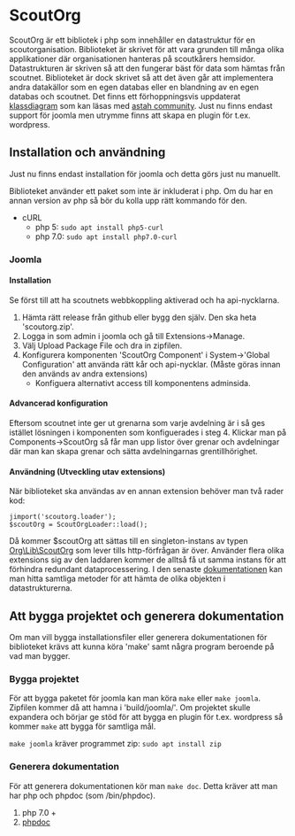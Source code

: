 # ScoutOrg
ScoutOrg är ett bibliotek i php som innehåller en datastruktur för en scoutorganisation. Biblioteket är skrivet för att vara grunden till många olika applikationer där organisationen hanteras på scoutkårers hemsidor. Datastrukturen är skriven så att den fungerar bäst för data som hämtas från scoutnet. Biblioteket är dock skrivet så att det även går att implementera andra datakällor som en egen databas eller en blandning av en egen databas och scoutnet.
Det finns ett förhoppningsvis uppdaterat [klassdiagram](https://github.com/scouternasetjanster/ScoutOrg/blob/master/docs/classDiag.asta) som kan läsas med [astah community](http://astah.net/editions/community).
Just nu finns endast support för joomla men utrymme finns att skapa en plugin för t.ex. wordpress.

## Installation och användning
Just nu finns endast installation för joomla och detta görs just nu manuellt.

Biblioteket använder ett paket som inte är inkluderat i php.
Om du har en annan version av php så bör du kolla upp rätt kommando för den.
* cURL
    * php 5: ``` sudo apt install php5-curl ```
    * php 7.0: ``` sudo apt install php7.0-curl ```

### Joomla

#### Installation
Se först till att ha scoutnets webbkoppling aktiverad och ha api-nycklarna.
1. Hämta rätt release från github eller bygg den själv. Den ska heta 'scoutorg.zip'.
2. Logga in som admin i joomla och gå till Extensions->Manage.
3. Välj Upload Package File och dra in zipfilen.
4. Konfigurera komponenten 'ScoutOrg Component' i System->'Global Configuration' att använda rätt kår och api-nycklar. (Måste göras innan den används av andra extensions)
    * Konfiguera alternativt access till komponentens adminsida.

#### Advancerad konfiguration
Eftersom scoutnet inte ger ut grenarna som varje avdelning är i så ges istället lösningen i komponenten som konfiguerades i steg 4. Klickar man på Components->ScoutOrg så får man upp listor över grenar och avdelningar där man kan skapa grenar och sätta avdelningarnas grentillhörighet.

#### Användning (Utveckling utav extensions)
När biblioteket ska användas av en annan extension behöver man två rader kod:
```
jimport('scoutorg.loader');
$scoutOrg = ScoutOrgLoader::load();
```
Då kommer $scoutOrg att sättas till en singleton-instans av typen [Org\Lib\ScoutOrg](https://github.com/scouternasetjanster/ScoutOrg/blob/master/src/Org/Lib/ScoutOrg.php) som lever tills http-förfrågan är över. Använder flera olika extensions sig av den laddaren kommer de alltså få ut samma instans för att förhindra redundant dataprocessering. I den senaste [dokumentationen](https://github.com/scouternasetjanster/ScoutOrg/releases/download/v1.0/doc_exdev.zip) kan man hitta samtliga metoder för att hämta de olika objekten i datastrukturerna.

## Att bygga projektet och generera dokumentation
Om man vill bygga installationsfiler eller generera dokumentationen för biblioteket krävs att kunna köra 'make' samt några program beroende på vad man bygger.

### Bygga projektet
För att bygga paketet för joomla kan man köra ``` make ``` eller ``` make joomla ```.
Zipfilen kommer då att hamna i 'build/joomla/'.
Om projektet skulle expandera och börjar ge stöd för att bygga en plugin för t.ex. wordpress så kommer ``` make ``` att bygga för samtliga mål.

``` make joomla ``` kräver programmet zip: ``` sudo apt install zip ```

### Generera dokumentation
För att generera dokumentationen kör man ``` make doc ```. Detta kräver att man har php och phpdoc (som /bin/phpdoc).

1. php 7.0 +
2. [phpdoc](https://github.com/phpDocumentor/phpDocumentor2)